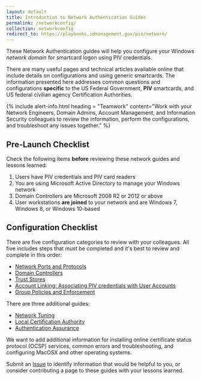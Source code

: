 ```yaml
---
layout: default
title: Introduction to Network Authentication Guides
permalink: /networkconfig/
collection: networkconfig
redirect_to: https://playbooks.idmanagement.gov/piv/network/
---
```


These Network Authentication guides will help you configure your Windows _network domain_ for smartcard logon using PIV credentials.

There are many useful pages and technical articles available online that include details on configurations and using generic smartcards.  The information presented here addresses common questions and configurations **specific** to the US Federal Government, **PIV** smartcards, and US federal civilian agency Certification Authorities.

{% include alert-info.html heading = "Teamwork" content="Work with your Network Engineers, Domain Admins, Account Management, and Information Security colleagues to review the information, perform the configurations, and troubleshoot any issues together." %}

## Pre-Launch Checklist

Check the following items **before** reviewing these network guides and lessons learned:

1. Users have PIV credentials and PIV card readers
1. You are using Microsoft Active Directory to manage your Windows network
1. Domain Controllers are Microsoft 2008 R2 or 2012 or above
1. User workstations **are joined** to your network and are Windows 7, Windows 8, or Windows 10-based

## Configuration Checklist

There are five configuration categories to review with your colleagues.  All five includes steps that must be completed and it's best to review and complete in this order:    

- [Network Ports and Protocols]({{site.baseurl}}/networkconfig/ports/)
- [Domain Controllers]({{site.baseurl}}/networkconfig/domaincontrollers/)
- [Trust Stores]({{site.baseurl}}/networkconfig/trustedroots/)
- [Account Linking: Associating PIV credentials with User Accounts]({{site.baseurl}}/networkconfig/accounts/)
- [Group Policies and Enforcement]({{site.baseurl}}/networkconfig/grouppolicies/)


There are three additional guides:

- [Network Tuning]({{site.baseurl}}/networkconfig/tuning/)
- [Local Certification Authority]({{site.baseurl}}/networkconfig/localca/)
- [Authentication Assurance]({{site.baseurl}}/networkconfig/ama/)

We want to add additional information for installing online certificate status protocol (OCSP) services, common errors and troubleshooting, and configuring MacOSX and other operating systems.  

Submit an [Issue]({{site.repo_url}}/issues) to identify information that would be helpful to you, or consider contributing a page to these guides with your lessons learned.   


